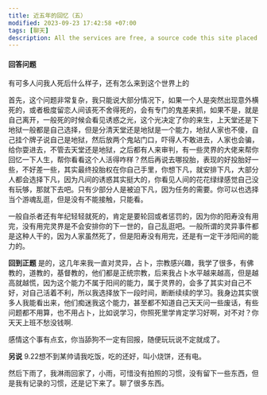 ```yaml
---
title: 近五年的回忆（五）
modified: 2023-09-23 17:42:58 +07:00
tags: [聊天]
description: All the services are free, a source code this site placed on github repository and intergration with netlify service, another service that you can use is github page for hosting your own static site.
---
```


####  **回答问题**

有可多人问我人死后什么样子，还有怎么来到这个世界上的

首先，这个问题非常复杂，我只能说大部分情况下，如果一个人是突然出现意外横死的，或者极度留恋人间该死不舍得死的，会有专门的鬼差来抓，如果不是，就是自己离开，一般死的时候会看见诱惑之光，这个光决定了你的来生，上天堂还是下地狱一般都是自己选择，但是分清天堂还是地狱是一个能力，地狱人家也不傻，自己挂个牌子说自己是地狱，然后放两个鬼站门口，吓得人不敢进去，人家也会骗，给你耍进去，不管去天堂还是地狱，之后都有人来审判，有一些灵界的大佬来帮你回忆一下人生，帮你看看这个人活得咋样？然后再说去哪投胎，表现的好投胎好一些，不好差一些，其实最终投胎权在你自己手里，你想下凡，就安排下凡，大部分人都会选择下凡，因为凡间的诱惑其实挺大的，你看见人间的花花绿绿感觉自己没有玩够，那就下去吧。只有少部分人是被迫下凡，因为任务的需要。你可以也选择当个游魂乱逛，但是没有不能接触，只能看。

一般自杀者还有年纪轻轻就死的，肯定是要轮回或者惩罚的，因为你的阳寿没有用完，没有用完灵界是不会安排你的下一世的，自己乱逛吧。一般所谓的灵异事件都是这种人干的，因为人家虽然死了，但是阳寿没有用完，还是有一定干涉阳间的能力的。

**回到正题**
是的，这几年来我一直对灵异，占卜，宗教感兴趣，我学了很多，有佛教的，道教的，基督教的，他们都是正统宗教，后来我占卜水平越来越高，但是越高就越慌，因为这个能力不属于阳间的能力，属于灵界的，会多了其实对自己不好，对自己活着不利，所以我选择放下一段时间，断断续续的学习。我身边其实很多人我能看出来，他们痴迷我这个能力，甚至都不知道自己天天问一些废话，有些问题都不用算，也不用占卜，比如说学习，你照死里学肯定学习好啊，对不对？你天天上班不愁没钱啊.

感情这个事有点玄，你当舔狗不一定有回报，随便玩玩说不定就成了。

**另说** 9.22想不到某帅请我吃饭，吃的还好，叫小烧饼，还有电。

然后下雨了，我淋雨回家了，小雨，可惜没有拍照的习惯，没有留下一些东西，但是我有记录的习惯，还是记下来了。聊了很多东西。







